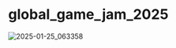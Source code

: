 # global_game_jam_2025

![2025-01-25_063358](https://github.com/user-attachments/assets/2e437316-f9c6-4354-93de-ce21c39da4d6)
